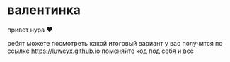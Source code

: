 # валентинка
привет нура ♥ 

 ребят можете посмотреть какой итоговый вариант у вас получится по ссылке https://luweyx.github.io
 поменяйте код под себя и всё 
